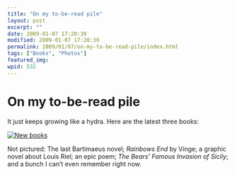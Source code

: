 ```yaml
---
title: "On my to-be-read pile"
layout: post
excerpt: ""
date: 2009-01-07 17:20:39
modified: 2009-01-07 17:20:39
permalink: 2009/01/07/on-my-to-be-read-pile/index.html
tags: ["Books", "Photos"]
featured_img: 
wpid: 532
---
```


# On my to-be-read pile

It just keeps growing like a hydra. Here are the latest three books:

[![New books](http://farm4.static.flickr.com/3521/3175903364_dcabff331d.jpg)](http://www.flickr.com/photos/pj/3175903364/ "New books by Patrick Johanneson, on Flickr")

Not pictured: The last Bartimaeus novel; *Rainbows End* by Vinge; a graphic novel about Louis Riel; an epic poem; *The Bears’ Famous Invasion of Sicily*; and a bunch I can’t even remember right now.
